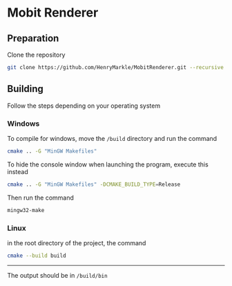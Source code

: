 # Mobit Renderer

## Preparation

Clone the repository

```bash
git clone https://github.com/HenryMarkle/MobitRenderer.git --recursive
```

## Building

Follow the steps depending on your operating system

### Windows

To compile for windows, move the `/build` directory and run the command

```bash
cmake .. -G "MinGW Makefiles"
```
To hide the console window when launching the program, execute this instead

```bash
cmake .. -G "MinGW Makefiles" -DCMAKE_BUILD_TYPE=Release
```

Then run the command

```bash
mingw32-make
```

### Linux

in the root directory of the project, the command

```bash
cmake --build build
```

---

The output should be in `/build/bin`
